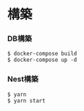 # 構築
### DB構築
~~~
$ docker-compose build
$ docker-compose up -d
~~~

### Nest構築
~~~
$ yarn
$ yarn start
~~~

